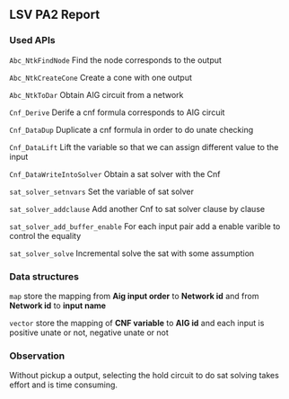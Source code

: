 ## LSV PA2 Report

### Used APIs
`Abc_NtkFindNode` Find the node corresponds to the output  

`Abc_NtkCreateCone` Create a cone with one output  

`Abc_NtkToDar` Obtain AIG circuit from a network  

`Cnf_Derive` Derife a cnf formula corresponds to AIG circuit  

`Cnf_DataDup` Duplicate a cnf formula in order to do unate checking  

`Cnf_DataLift` Lift the variable so that we can assign different value to the input  

`Cnf_DataWriteIntoSolver` Obtain a sat solver with the Cnf   

`sat_solver_setnvars` Set the variable of sat solver  

`sat_solver_addclause` Add another Cnf to sat solver clause by clause  

`sat_solver_add_buffer_enable` For each input pair add a enable varible to control the equality  

`sat_solver_solve` Incremental solve the sat with some assumption  


### Data structures

`map` store the mapping from **Aig input order** to **Network id** and from **Network id** to **input name**  

`vector` store the mapping of **CNF variable** to **AIG id** and each input is positive unate or not, negative unate or not  

### Observation  
Without pickup a output, selecting the hold circuit to do sat solving takes effort and is time consuming.  

